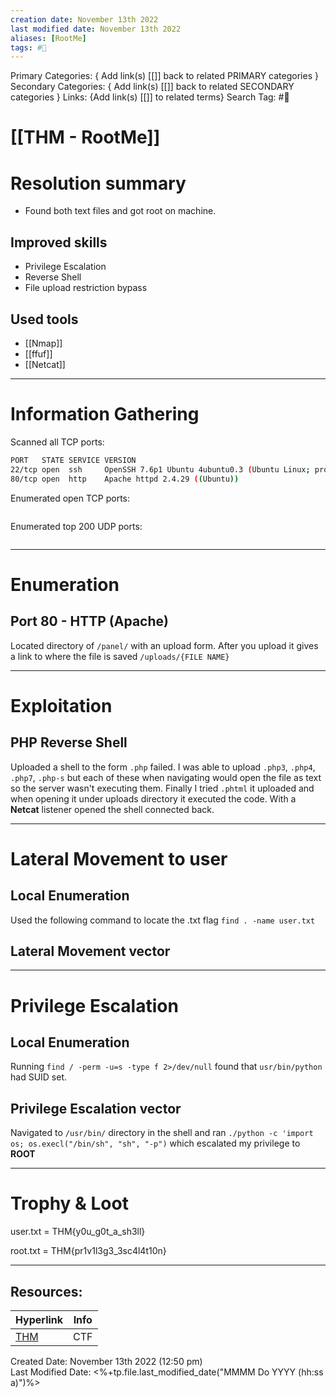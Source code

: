```yaml
---
creation date: November 13th 2022
last modified date: November 13th 2022
aliases: [RootMe]
tags: #🎌
---
```


Primary Categories: { Add link(s) [[]] back to related PRIMARY categories }
Secondary Categories:  { Add link(s) [[]] back to related SECONDARY categories }
Links: {Add link(s) [[]] to related terms}
Search Tag: #🎌  

# [[THM - RootMe]]  


# Resolution summary
- Found both text files and got root on machine.

## Improved skills
- Privilege Escalation
- Reverse Shell
- File upload restriction bypass

## Used tools
- [[Nmap]]
- [[ffuf]]
- [[Netcat]]

---

# Information Gathering
Scanned all TCP ports:
```bash
PORT   STATE SERVICE VERSION
22/tcp open  ssh     OpenSSH 7.6p1 Ubuntu 4ubuntu0.3 (Ubuntu Linux; protocol 2.0)
80/tcp open  http    Apache httpd 2.4.29 ((Ubuntu))
```

Enumerated open TCP ports:
```bash

```

Enumerated top 200 UDP ports:
```bash

```

---

# Enumeration
## Port 80 - HTTP (Apache)
Located directory of `/panel/` with an upload form. After you upload it gives a link to where the file is saved `/uploads/{FILE NAME}`

---

# Exploitation
## PHP Reverse Shell
Uploaded a shell to the form `.php` failed. I was able to upload `.php3`, `.php4`, `.php7`, `.php-s` but each of these when navigating would open the file as text so the server wasn't executing them. Finally I tried `.phtml` it uploaded and when opening it under uploads directory it executed the code. With a **Netcat** listener opened the shell connected back.


---

# Lateral Movement to user
## Local Enumeration
Used the following command to locate the .txt flag `find . -name user.txt`

## Lateral Movement vector


---

# Privilege Escalation
## Local Enumeration
Running `find / -perm -u=s -type f 2>/dev/null` found that `usr/bin/python` had SUID set.

## Privilege Escalation vector
Navigated to `/usr/bin/` directory in the shell and ran `./python -c 'import os; os.execl("/bin/sh", "sh", "-p")` which escalated my privilege to **ROOT**


---

# Trophy & Loot
user.txt = THM{y0u_g0t_a_sh3ll}

root.txt = THM{pr1v1l3g3_3sc4l4t10n}
___

## Resources:

| Hyperlink                                 | Info |
| ----------------------------------------- | ---- |
| [THM](https://tryhackme.com/room/rrootme) | CTF  | 


Created Date: November 13th 2022 (12:50 pm)  
Last Modified Date: <%+tp.file.last_modified_date("MMMM Do YYYY (hh:ss a)")%>
